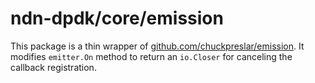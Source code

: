 # ndn-dpdk/core/emission

This package is a thin wrapper of [github.com/chuckpreslar/emission](https://godoc.org/github.com/chuckpreslar/emission).
It modifies `emitter.On` method to return an `io.Closer` for canceling the callback registration.
